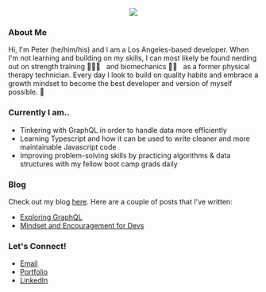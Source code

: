 <p align='center'>
    <img src='https://i.imgur.com/AX1P9TL.png'>
</p>

### About Me

Hi, I'm Peter (he/him/his) and I am a Los Angeles-based developer. When I'm not learning and building on my skills, I can most likely be found nerding out on strength training 🏋🏻‍♂️ &nbsp; and biomechanics 💪🏼 &nbsp; as a former physical therapy technician. Every day I look to build on quality habits and embrace a growth mindset to become the best developer and version of myself possible. 🤍

### Currently I am..

- Tinkering with GraphQL in order to handle data more efficiently
- Learning Typescript and how it can be used to write cleaner and more maintainable Javascript code
- Improving problem-solving skills by practicing algorithms & data structures with my fellow boot camp grads daily

### Blog

Check out my blog [here](https://dev.to/pswk1). Here are a couple of posts that I've written:

- [Exploring GraphQL](https://dev.to/pswk1/exploring-graphql-i0i)
- [Mindset and Encouragement for Devs](https://www.linkedin.com/pulse/mindset-some-encouragement-peter-kang-1c/)

### Let's Connect!

- [Email](mailto:peeterkang@gmail.com)
- [Portfolio](https://www.pswk1.dev/)
- [LinkedIn](https://www.linkedin.com/in/peterswkang/)
